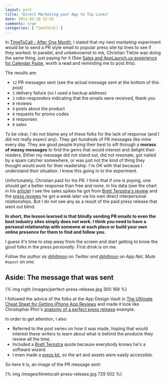```yaml
---
layout: post
title: "Direct Marketing your App to Tip Lines"
date: 2013-03-28 12:41
comments: true
categories: [ TimeToCall ]
---
```


In [TimeToCall - After One Month](http://hiltmon.dev/blog/2013/03/07/timetocall-after-one-month/), I stated that my next *marketing* experiment would be to send a PR style email to popular press site tip lines to see if they worked. In parallel, and unbeknownst to me, Christian Tietze was doing the same thing, just paying for it  <span class="light">(See [Sales and AppLaunch.us experience for Calendar Paste](http://christiantietze.de/posts/2013/03/calendarpaste-sales-and-applaunch/), worth a read and reminding me to post this).</span>

The results are:

* `12` PR messages sent  <span class="light">(see the actual message sent at the bottom of this post)</span>
* `1` delivery failure (so I used a backup address)
* `2` robo-responders indicating that the emails were received, thank you
* `0` reviews
* `0` posts about the product
* `0` requests for promo codes
* `0` responses
* `0` sales

To be clear, I do not blame any of these folks for the lack of response (and I did not really expect any). They get *hundreds* of PR messages like mine every day. They are good people trying their best to sift through a **morass of messy messages** to find the gems that would interest and delight their readers. Either my message did not stand out, did not resonate, got nailed by a spam catcher somewhere, or was just not the kind of thing they thought would work for their readership. I'm OK with that because I understand *their* situation. I knew this going in to the experiment.

Unfortunately, Christian paid for his PR. I think that if one is *paying*, one should get a better response than free and none. In his data (see the chart in his [article](http://christiantietze.de/posts/2013/03/calendarpaste-sales-and-applaunch/)) I see the sales spikes he got from [Brett Terpstra's review](http://brettterpstra.com/2012/12/18/calendar-paste-scheduling-made-easy/) and the [press reviews](http://www.cultofmac.com/210994/take-better-charge-of-your-calendar-with-calendar-paste-review/) he got a week later via his own direct interpersonal relationships. But I do not see any as a result of the paid press release that went out blind.

**In short, the lesson learned is that blindly sending PR emails to even the best industry sites simply does not work. I think you need to have a personal relationship with someone at each place or build your own online presence for them to find and follow you.**

I guess it's time to step away from the screen and start getting to know the good folks in the press *personally*. First drink is on me.

*Follow the author as [@hiltmon](http://twitter.com/hiltmon) on Twitter and [@hiltmon](http://alpha.app.net/hiltmon) on App.Net. Mute `#xpost` on one.*

## Aside: The message that was sent

{% img right /images/perfect-press-release.jpg 300 169 %}

I followed the advice of the folks at the App Design Vault in [The Ultimate Cheat Sheet for Getting iPhone App Reviews](http://www.appdesignvault.com/iphone-app-reviews/) and made it look like   
Christopher Phin's [anatomy of a perfect press release](https://twitter.com/chrisphin/status/308672663650463744) example.

In order to get attention, I also

* Referred to the post series on how it was made, hoping that would interest these writers to learn about what is behind the products they review all the time.
* Included a [Brett Terpstra](http://brettterpstra.com/2013/02/09/an-ios-development-saga-timetocall/) quote because everybody knows he's a software wizard.
* I even made a [press kit](http://www.hiltmon.com/timetocall/press-kit.html), so the art and assets were easily accessible.

So here it is, an image of the PR message sent:

{% img /images/timetocall-press-release.jpg 729 502 %}
